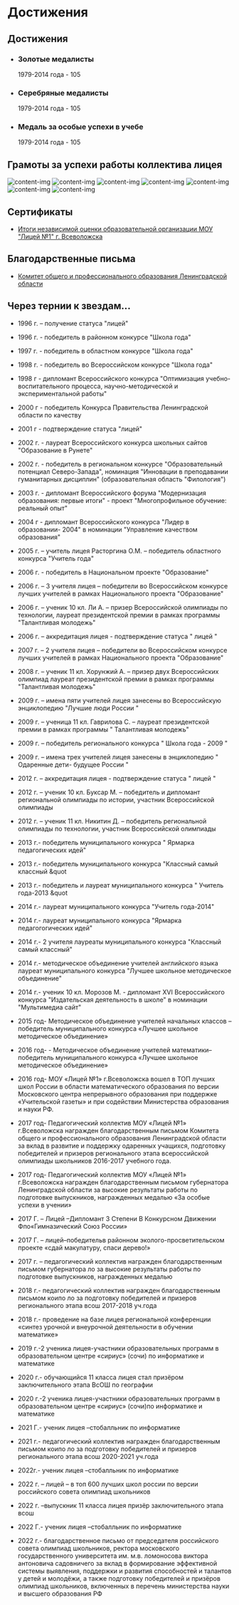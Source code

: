 # Достижения

## Достижения

- ### Золотые медалисты  
    1979-2014 года - 105

- ### Серебряные медалисты
    1979-2014 года - 105

- ### Медаль за особые успехи в учебе  
    1979-2014 года - 105
    
## Грамоты за успехи работы коллектива лицея

![content-img](@img/website-content/nzo1.jpg)
![content-img](@img/website-content/nzo2.jpg)
![content-img](@img/website-content/nzo3.jpg)
![content-img](@img/website-content/nzo4.jpg)
![content-img](@img/website-content/nzo5.jpg)
![content-img](@img/website-content/nzo6.jpg)
![content-img](@img/website-content/nzo7.jpg)

## Сертификаты

- [Итоги независимой оценки образовательной организации МОУ "Лицей №1" г. Всеволожска](#)

## Благодарственные письма

- [Комитет общего и профессионального образования Ленинградской области](#)

## Через тернии к звездам...

- 1996 г. – получение статуса  &quot;лицей&quot;
- 1996 г. - победитель в районном конкурсе &quot;Школа года&quot;
- 1997 г. - победитель в областном  конкурсе &quot;Школа года&quot;
- 1998 г. - победитель во  Всероссийском конкурсе &quot;Школа года&quot;
- 1998 г  - дипломант Всероссийского  конкурса &quot;Оптимизация учебно-воспитательного процесса, научно-методической и экспериментальной работы&quot; 
- 2000 г  - победитель Конкурса  Правительства Ленинградской области по качеству
- 2001 г  - подтверждение  статуса &quot;лицей&quot; 
- 2002 г. - лауреат  Всероссийского конкурса школьных сайтов &quot;Образование в Рунете&quot; 
- 2002 г. - победитель в  региональном конкурсе &quot;Образовательный потенциал Северо-Запада&quot;,  номинация  &quot;Инновации в преподавании гуманитарных дисциплин&quot; (образовательная область &quot;Филология&quot;) 
- 2003 г. - дипломант  Всероссийского форума &quot;Модернизация образования: первые итоги&quot; -   проект  &quot;Многопрофильное обучение: реальный опыт&quot; 
- 2004 г  - дипломант Всероссийского конкурса &quot;Лидер в  образовании- 2004&quot; в номинации  &quot;Управление качеством образования&quot;
- 2005 г. – учитель лицея  Расторгина О.М. – победитель областного  конкурса &quot;Учитель года&quot;
- 2006 г. - победитель в Национальном проекте &quot;Образование&quot; 
- 2006 г. – 3 учителя лицея – победители во Всероссийском  конкурсе лучших учителей в рамках Национального проекта &quot;Образование&quot;
- 2006 г. – ученик 10 кл. Ли А. – призер Всероссийской  олимпиады по технологии, лауреат  президентской премии в рамках программы  &quot;Талантливая молодежь&quot; 
- 2006 г. – аккредитация лицея - подтверждение статуса &quot;  лицей &quot;
- 2007 г. – 2 учителя лицея – победители во  Всероссийском конкурсе лучших учителей в рамках  Национального проекта  &quot;Образование&quot;
- 2008 г. – ученик 11 кл. Хорунжий А. – призер двух Всероссийских олимпиад лауреат  президентской премии в рамках программы  &quot;Талантливая молодежь&quot; 
- 2009 г. – имена пяти учителей лицея занесены во Всероссийскую  энциклопедию &quot;Лучшие люди России &quot;
- 2009 г. – ученица 11 кл. Гаврилова С. –  лауреат  президентской премии в рамках программы  &quot; Талантливая молодежь&quot; 
- 2009 г. – победитель регионального конкурса  &quot; Школа года - 2009 &quot;
- 2009 г. – имена трех учителей лицея занесены в энциклопедию &quot;  Одаренные дети- будущее России &quot;
- 2012 г. – аккредитация лицея - подтверждение статуса &quot;  лицей &quot;
- 2012 г. – ученик 10 кл. Буксар М. – победитель и дипломант региональной олимпиады по истории, участник Всероссийской олимпиады
- 2012 г. – ученик 11 кл. Никитин Д. – победитель   региональной олимпиады по технологии, участник Всероссийской олимпиады 
- 2013 г.- победитель  муниципального  конкурса &quot; Ярмарка педагогических   идей&quot;
- 2013 г.- победитель  муниципального  конкурса &quot;Классный самый классный &quot 
- 2013 г.- победитель и лауреат муниципального  конкурса &quot; Учитель года-2013 &quot 
- 2014 г.- лауреат муниципального конкурса "Учитель года-2014" 
- 2014 г.- лауреат муниципального конкурса "Ярмарка педагогогических идей" 
- 2014 г.- 2 учителя лауреаты муниципального конкурса "Классный самый классный" 
- 2014 г.- методическое объединение учителей английского языка лауреат муниципального 
конкурса "Лучшее школьное методическое объединение" 
- 2014 г.- ученик 10 кл. Морозов М. - дипломант XVI Всероссийского конкурса "Издательская деятельность в школе"
в номинации "Мультимедиа сайт"
- 2015 год- Методическое объединение учителей начальных классов – победитель муниципального конкурса  «Лучшее школьное методическое объединение»
- 2016 год- - Методическое объединение учителей математики– победитель муниципального конкурса  «Лучшее школьное методическое объединение»
- 2016 год- МОУ «Лицей №1» г.Всеволожска вошел в ТОП лучших школ России в области математического образования по версии Московского центра непрерывного образования при поддержке «Учительской газеты» и при содействии Министерства образования и науки РФ.
- 2017 год- Педагогический коллектив МОУ «Лицей №1» г.Всеволожска награжден благодарственным письмом Комитета общего и профессионального образования Ленинградской области за вклад в развитие и поддержку одаренных учащихся, подготовку победителей и призеров регионального этапа всероссийской олимпиады школьников 2016-2017 учебного года.
- 2017 год- Педагогический коллектив МОУ «Лицей №1» г.Всеволожска награжден благодарственным письмом губернатора Ленинградской области за высокие результаты работы по подготовке выпускников, награжденных медалью «За особые успехи в учении»
- 2017 Г. – Лицей –Дипломант 3 Степени В Конкурсном Движении Фпо«Гимназический Союз России»
- 2017 Г. – лицей–победительв районном эколого-просветительском проекте «сдай макулатуру, спаси дерево!»
- 2017 г. – педагогический коллектив награжден благодарственным письмом губернатора ло за высокие результаты работы по подготовке выпускников, награжденных медалью
- 2018 г.- педагогический коллектив награжден благодарственным письмом   коипо ло за подготовку победителей и призеров регионального этапа всош 2017-2018 уч.года
- 2018 г.- проведение на базе лицея региональной конференции «синтез урочной и внеурочной деятельности в обучении математике» 

- 2019  г.-2 ученика лицея-участники образовательных программ в образовательном центре «сириус» (сочи) по информатике и математике
- 2020 г.- обучающийся 11 класса лицея стал призёром заключительного этапа ВсОШ по географии
- 2020 г.-2 ученика лицея-участники образовательных программ в образовательном центре «сириус» (сочи)по информатике и математике
- 2021 Г.- ученик лицея –стобалльник по информатике
- 2021 г.- педагогический коллектив награжден благодарственным письмом   коипо ло за подготовку победителей и призеров регионального этапа всош 2020-2021 уч.года
- 2022г.- ученик лицея –стобалльник по информатике
- 2022 г. – лицей –    в топ 600 лучших школ россии по версии российского совета олимпиад школьников
- 2022 г. –выпускник 11 класса лицея призёр заключительного этапа всош
- 2022 Г.- ученик лицея –стобалльник по информатике
- 2022 г.- благодарственное письмо от председателя российского совета олимпиад школьников, ректора московского государственного университета им. м.в. ломоносова виктора антоновича садовничего за вклад в формирование эффективной системы выявления, поддержки и развития способностей и талантов у детей и молодёжи, а также подготовку победителей и призёров олимпиад школьников, включенных в перечень министерства науки и высшего образования РФ